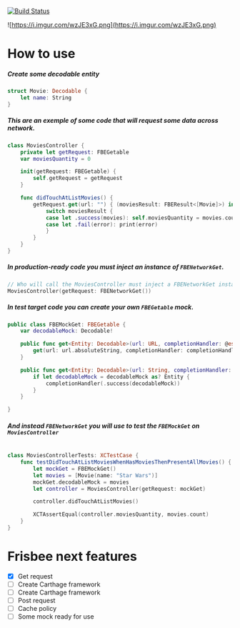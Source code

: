 [![Build Status](https://www.bitrise.io/app/27a5e39dc511ba7c/status.svg?token=HZCmnpdBTIy3rOQdUv6HOg&branch=master)](https://www.bitrise.io/app/27a5e39dc511ba7c)

![https://i.imgur.com/wzJE3xG.png](https://i.imgur.com/wzJE3xG.png)

# How to use

##### Create some decodable entity
```swift
struct Movie: Decodable {
    let name: String
}
```

##### This are an exemple of some code that will request some data across network.
```swift
class MoviesController {
    private let getRequest: FBEGetable
    var moviesQuantity = 0

    init(getRequest: FBEGetable) {
        self.getRequest = getRequest
    }

    func didTouchAtListMovies() {
        getRequest.get(url: "") { (moviesResult: FBEResult<[Movie]>) in
            switch moviesResult {
            case let .success(movies): self.moviesQuantity = movies.count
            case let .fail(error): print(error)
            }
        }
    }
}

```

##### In production-ready code you must inject an instance of `FBENetworkGet`.
```swift
// Who will call the MoviesController must inject a FBENetworkGet instance
MoviesController(getRequest: FBENetworkGet())
```

##### In test target code you can create your own `FBEGetable` mock.
```swift
public class FBEMockGet: FBEGetable {
    var decodableMock: Decodable!

    public func get<Entity: Decodable>(url: URL, completionHandler: @escaping (FBEResult<Entity>) -> Void) {
        get(url: url.absoluteString, completionHandler: completionHandler)
    }

    public func get<Entity: Decodable>(url: String, completionHandler: @escaping (FBEResult<Entity>) -> Void) {
        if let decodableMock = decodableMock as? Entity {
            completionHandler(.success(decodableMock))
        }
    }

}

```

##### And instead `FBENetworkGet` you will use to test the `FBEMockGet` on `MoviesController`
```swift

class MoviesControllerTests: XCTestCase {
    func testDidTouchAtListMoviesWhenHasMoviesThenPresentAllMovies() {
        let mockGet = FBEMockGet()
        let movies = [Movie(name: "Star Wars")]
        mockGet.decodableMock = movies
        let controller = MoviesController(getRequest: mockGet)

        controller.didTouchAtListMovies()

        XCTAssertEqual(controller.moviesQuantity, movies.count)
    }
}
```

# Frisbee next features
- [x] Get request
- [ ] Create Carthage framework
- [ ] Create Carthage framework
- [ ] Post request
- [ ] Cache policy
- [ ] Some mock ready for use

